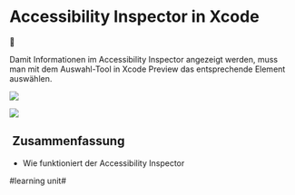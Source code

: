# Accessibility Inspector in Xcode

🦮

Damit Informationen im Accessibility Inspector angezeigt werden, muss man mit dem Auswahl-Tool in Xcode Preview das entsprechende Element auswählen.

![][image-1]

![][image-2]

##  Zusammenfassung
- Wie funktioniert der Accessibility Inspector

[image-1]:	assets/Bildschirmfoto%202023-12-02%20um%2011.54.41.png
[image-2]:	assets/Bildschirmfoto%202023-12-02%20um%2011.55.00.png

#learning unit#